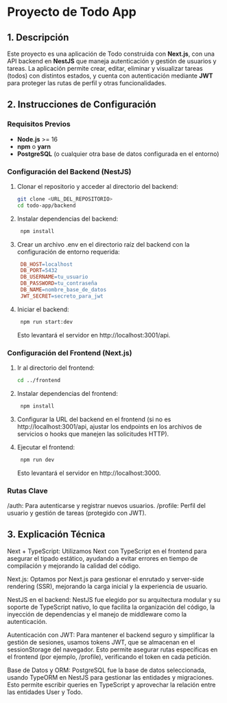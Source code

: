 # Proyecto de Todo App

## 1. Descripción

Este proyecto es una aplicación de Todo construida con **Next.js**, con una API backend en **NestJS** que maneja autenticación y gestión de usuarios y tareas. La aplicación permite crear, editar, eliminar y visualizar tareas (todos) con distintos estados, y cuenta con autenticación mediante **JWT** para proteger las rutas de perfil y otras funcionalidades.

## 2. Instrucciones de Configuración

### Requisitos Previos

- **Node.js** >= 16
- **npm** o **yarn**
- **PostgreSQL** (o cualquier otra base de datos configurada en el entorno)

### Configuración del Backend (NestJS)

1. Clonar el repositorio y acceder al directorio del backend:

   ```bash
   git clone <URL_DEL_REPOSITORIO>
   cd todo-app/backend
   ```

2. Instalar dependencias del backend:

   ```bash
    npm install
   ```

3. Crear un archivo .env en el directorio raíz del backend con la configuración de entorno requerida:

   ```makefile
    DB_HOST=localhost
    DB_PORT=5432
    DB_USERNAME=tu_usuario
    DB_PASSWORD=tu_contraseña
    DB_NAME=nombre_base_de_datos
    JWT_SECRET=secreto_para_jwt
   ```

4. Iniciar el backend:

   ```bash
    npm run start:dev
   ```

   Esto levantará el servidor en http://localhost:3001/api.

### Configuración del Frontend (Next.js)

1. Ir al directorio del frontend:

   ```bash
   cd ../frontend
   ```

2. Instalar dependencias del frontend:

   ```bash
    npm install
   ```

3. Configurar la URL del backend en el frontend (si no es http://localhost:3001/api, ajustar los endpoints en los archivos de servicios o hooks que manejen las solicitudes HTTP).

4. Ejecutar el frontend:

   ```bash
    npm run dev
   ```

   Esto levantará el servidor en http://localhost:3000.

### Rutas Clave

/auth: Para autenticarse y registrar nuevos usuarios.
/profile: Perfil del usuario y gestión de tareas (protegido con JWT).

## 3. Explicación Técnica

Next + TypeScript: Utilizamos Next con TypeScript en el frontend para asegurar el tipado estático, ayudando a evitar errores en tiempo de compilación y mejorando la calidad del código.

Next.js: Optamos por Next.js para gestionar el enrutado y server-side rendering (SSR), mejorando la carga inicial y la experiencia de usuario.

NestJS en el backend: NestJS fue elegido por su arquitectura modular y su soporte de TypeScript nativo, lo que facilita la organización del código, la inyección de dependencias y el manejo de middleware como la autenticación.

Autenticación con JWT: Para mantener el backend seguro y simplificar la gestión de sesiones, usamos tokens JWT, que se almacenan en el sessionStorage del navegador. Esto permite asegurar rutas específicas en el frontend (por ejemplo, /profile), verificando el token en cada petición.

Base de Datos y ORM: PostgreSQL fue la base de datos seleccionada, usando TypeORM en NestJS para gestionar las entidades y migraciones. Esto permite escribir queries en TypeScript y aprovechar la relación entre las entidades User y Todo.
